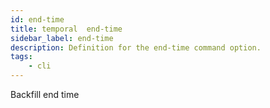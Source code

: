 ```yaml
---
id: end-time
title: temporal  end-time
sidebar_label: end-time
description: Definition for the end-time command option.
tags:
	- cli
---
```


 Backfill end time
